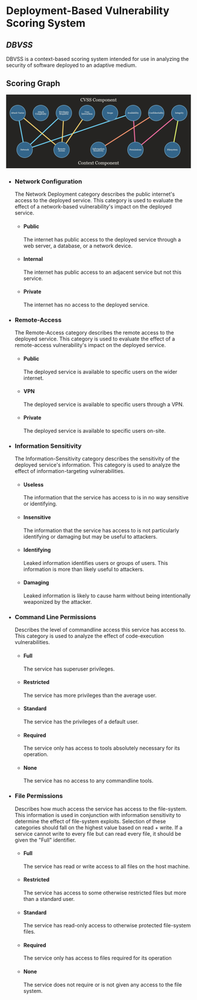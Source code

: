 # Deployment-Based Vulnerability Scoring System

## _DBVSS_

DBVSS is a context-based scoring system intended for use in analyzing the security of software deployed to an adaptive
medium.

## Scoring Graph ##
![](scoring_graph.png)

* ### Network Configuration
  The Network Deployment category describes the public internet's access to the deployed service. This category is used
  to evaluate the effect of a network-based vulnerability's impact on the deployed service.
    * #### Public
      The internet has public access to the deployed service through a web server, a database, or a network device.
    * #### Internal
      The internet has public access to an adjacent service but not this service.
    * #### Private
      The internet has no access to the deployed service.

* ### Remote-Access
  The Remote-Access category describes the remote access to the deployed service. This category is used to evaluate the
  effect of a remote-access vulnerability's impact on the deployed service.
    * #### Public
      The deployed service is available to specific users on the wider internet.
    * #### VPN
      The deployed service is available to specific users through a VPN.
    * #### Private
      The deployed service is available to specific users on-site.

* ### Information Sensitivity
  The Information-Sensitivity category describes the sensitivity of the deployed service's information. This category is
  used to analyze the effect of information-targeting vulnerabilities.
    * #### Useless
      The information that the service has access to is in no way sensitive or identifying.
    * #### Insensitive
      The information that the service has access to is not particularly identifying or damaging but may be useful to
      attackers.
    * #### Identifying
      Leaked information identifies users or groups of users. This information is more than likely useful to attackers.
    * #### Damaging
      Leaked information is likely to cause harm without being intentionally weaponized by the attacker.

* ### Command Line Permissions
  Describes the level of commandline access this service has access to. This category is used to analyze the effect of
  code-execution vulnerabilities.
    * #### Full
      The service has superuser privileges.
    * #### Restricted
      The service has more privileges than the average user.
    * #### Standard
      The service has the privileges of a default user.
    * #### Required
      The service only has access to tools absolutely necessary for its operation.
    * #### None
      The service has no access to any commandline tools.

* ### File Permissions
  Describes how much access the service has access to the file-system. This information is used in conjunction with
  information sensitivity to determine the effect of file-system exploits.
  Selection of these categories should fall on the highest value based on read + write. If a service cannot write to
  every file but can read every file, it should be given the "Full" identifier.
    * #### Full
      The service has read or write access to all files on the host machine.
    * #### Restricted
      The service has access to some otherwise restricted files but more than a standard user.
    * #### Standard
      The service has read-only access to otherwise protected file-system files.
    * #### Required
      The service only has access to files required for its operation
    * #### None
      The service does not require or is not given any access to the file system.